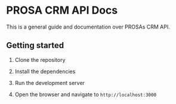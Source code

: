 # PROSA CRM API Docs

This is a general guide and documentation over PROSAs CRM API.

## Getting started

1. Clone the repository

2. Install the dependencies

3. Run the development server

4. Open the browser and navigate to `http://localhost:3000`
